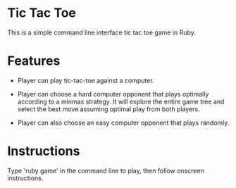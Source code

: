 # Tic Tac Toe

This is a simple command line interface tic tac toe game in Ruby.

# Features

- Player can play tic-tac-toe against a computer.

- Player can choose a hard computer opponent that plays optimally according to a minmax strategy. It will explore the entire game tree and select the best move assuming optimal play from both players.

- Player can also choose an easy computer opponent that plays randomly.

# Instructions

Type 'ruby game' in the command line to play, then follow onscreen instructions.
